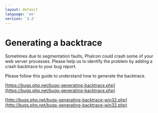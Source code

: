 ```yaml
---
layout: default
language: 'en'
version: '3.2'
---
```

# Generating a backtrace

Sometimes due to segmentation faults, Phalcon could crash some of your web server processes. Please help us to identify the problem by adding a crash backtrace to your bug report.

Please follow this guide to understand how to generate the backtrace.

[https://bugs.php.net/bugs-generating-backtrace.php](https://bugs.php.net/bugs-generating-backtrace.php)

[http://bugs.php.net/bugs-generating-backtrace-win32.php](http://bugs.php.net/bugs-generating-backtrace-win32.php)

